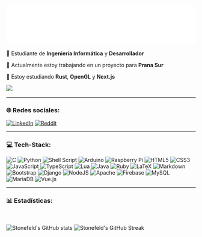 ![Light](https://raw.githubusercontent.com/stonefeld/stonefeld/master/assets/typing-light.svg#gh-light-mode-only)
![Dark](https://raw.githubusercontent.com/stonefeld/stonefeld/master/assets/typing-dark.svg#gh-dark-mode-only)

💫 Estudiante de **Ingeniería Informática** y **Desarrollador**

🔭 Actualmente estoy trabajando en un proyecto para **Prana Sur**

🌱 Estoy estudiando **Rust**, **OpenGL** y **Next.js**

![](https://visitcount.itsvg.in/api?id=stonefeld&label=Visitas%20al%20perfil&color=1&icon=0&pretty=true)

---

### 🌐 Redes sociales:

[![LinkedIn](https://img.shields.io/badge/LinkedIn-%230077B5.svg?logo=linkedin&logoColor=white)](https://linkedin.com/in/theo-stanfield) [![Reddit](https://img.shields.io/badge/Reddit-%23FF4500.svg?logo=Reddit&logoColor=white)](https://reddit.com/user/pruepeura)

---

### 💻 Tech-Stack:

![C](https://img.shields.io/badge/c-%2300599C.svg?style=flat&logo=c&logoColor=white)
![Python](https://img.shields.io/badge/python-3670A0?style=flat&logo=python&logoColor=ffdd54)
![Shell Script](https://img.shields.io/badge/shell_script-%23121011.svg?style=flat&logo=gnu-bash&logoColor=white)
![Arduino](https://img.shields.io/badge/-Arduino-00979D?style=flat&logo=Arduino&logoColor=white)
![Raspberry Pi](https://img.shields.io/badge/-RaspberryPi-C51A4A?style=flat&logo=Raspberry-Pi)
![HTML5](https://img.shields.io/badge/html5-%23E34F26.svg?style=flat&logo=html5&logoColor=white)
![CSS3](https://img.shields.io/badge/css3-%231572B6.svg?style=flat&logo=css3&logoColor=white)
![JavaScript](https://img.shields.io/badge/javascript-%23323330.svg?style=flat&logo=javascript&logoColor=%23F7DF1E)
![TypeScript](https://img.shields.io/badge/typescript-%23007ACC.svg?style=flat&logo=typescript&logoColor=white)
![Lua](https://img.shields.io/badge/lua-%232C2D72.svg?style=flat&logo=lua&logoColor=white)
![Java](https://img.shields.io/badge/Java-ED8B00?style=flat&logo=openjdk&logoColor=white)
![Ruby](https://img.shields.io/badge/ruby-%23CC342D.svg?style=flat&logo=ruby&logoColor=white)
![LaTeX](https://img.shields.io/badge/latex-%23008080.svg?style=flat&logo=latex&logoColor=white)
![Markdown](https://img.shields.io/badge/markdown-%23000000.svg?style=flat&logo=markdown&logoColor=white)
![Bootstrap](https://img.shields.io/badge/bootstrap-%23563D7C.svg?style=flat&logo=bootstrap&logoColor=white)
![Django](https://img.shields.io/badge/django-%23092E20.svg?style=flat&logo=django&logoColor=white)
![NodeJS](https://img.shields.io/badge/node.js-6DA55F?style=flat&logo=node.js&logoColor=white)
![Apache](https://img.shields.io/badge/apache-%23D42029.svg?style=flat&logo=apache&logoColor=white)
![Firebase](https://img.shields.io/badge/firebase-%23039BE5.svg?style=flat&logo=firebase)
![MySQL](https://img.shields.io/badge/mysql-%2300f.svg?style=flat&logo=mysql&logoColor=white)
![MariaDB](https://img.shields.io/badge/MariaDB-003545?style=flat&logo=mariadb&logoColor=white)
![Vue.js](https://img.shields.io/badge/Vue.js-35495E?style=flat&logo=vuedotjs&logoColor=white)

---

### 📊 Estadísticas:

<br>

![Stonefeld's GitHub stats](https://github-readme-stats.vercel.app/api?username=stonefeld&theme=transparent&show_icons=true&hide_border=true&count_private=true)
![Stonefeld's GitHub Streak](https://streak-stats.demolab.com?user=stonefeld&theme=transparent&hide_border=true)
